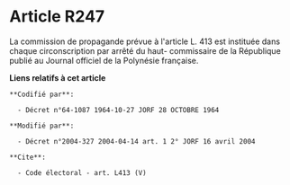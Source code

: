 # Article R247

La commission de propagande prévue à l'article L. 413 est instituée dans chaque circonscription par arrêté du haut-
commissaire de la République publié au Journal officiel de la Polynésie française.

**Liens relatifs à cet article**

	**Codifié par**:

	  - Décret n°64-1087 1964-10-27 JORF 28 OCTOBRE 1964

	**Modifié par**:

	  - Décret n°2004-327 2004-04-14 art. 1 2° JORF 16 avril 2004

	**Cite**:

	  - Code électoral - art. L413 (V)

